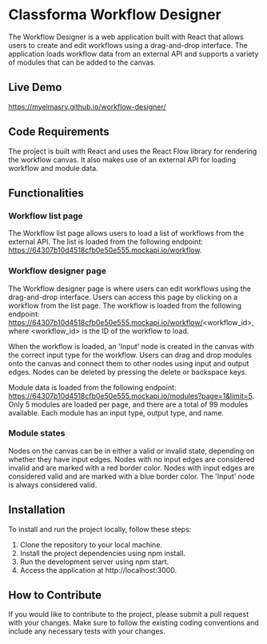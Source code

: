 # Classforma Workflow Designer
The Workflow Designer is a web application built with React that allows users to create and edit workflows using a drag-and-drop interface. The application loads workflow data from an external API and supports a variety of modules that can be added to the canvas.

## Live Demo
https://myelmasry.github.io/workflow-designer/

## Code Requirements
The project is built with React and uses the React Flow library for rendering the workflow canvas. It also makes use of an external API for loading workflow and module data.

## Functionalities
### Workflow list page
The Workflow list page allows users to load a list of workflows from the external API. The list is loaded from the following endpoint: https://64307b10d4518cfb0e50e555.mockapi.io/workflow.

### Workflow designer page
The Workflow designer page is where users can edit workflows using the drag-and-drop interface. Users can access this page by clicking on a workflow from the list page. The workflow is loaded from the following endpoint: https://64307b10d4518cfb0e50e555.mockapi.io/workflow/<workflow_id>, where <workflow_id> is the ID of the workflow to load.

When the workflow is loaded, an 'Input' node is created in the canvas with the correct input type for the workflow. Users can drag and drop modules onto the canvas and connect them to other nodes using input and output edges. Nodes can be deleted by pressing the delete or backspace keys.

Module data is loaded from the following endpoint: https://64307b10d4518cfb0e50e555.mockapi.io/modules?page=1&limit=5. Only 5 modules are loaded per page, and there are a total of 99 modules available. Each module has an input type, output type, and name.

### Module states
Nodes on the canvas can be in either a valid or invalid state, depending on whether they have input edges. Nodes with no input edges are considered invalid and are marked with a red border color. Nodes with input edges are considered valid and are marked with a blue border color. The 'Input' node is always considered valid.

## Installation
To install and run the project locally, follow these steps:

<ol>
<li>Clone the repository to your local machine.</li>
<li>Install the project dependencies using npm install.</li>
<li>Run the development server using npm start.</li>
<li>Access the application at http://localhost:3000.</li>
</ol>

## How to Contribute
If you would like to contribute to the project, please submit a pull request with your changes. Make sure to follow the existing coding conventions and include any necessary tests with your changes.
